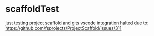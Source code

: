 # scaffoldTest
just testing project scaffold and gits vscode integration
halted due to: https://github.com/fsprojects/ProjectScaffold/issues/311
